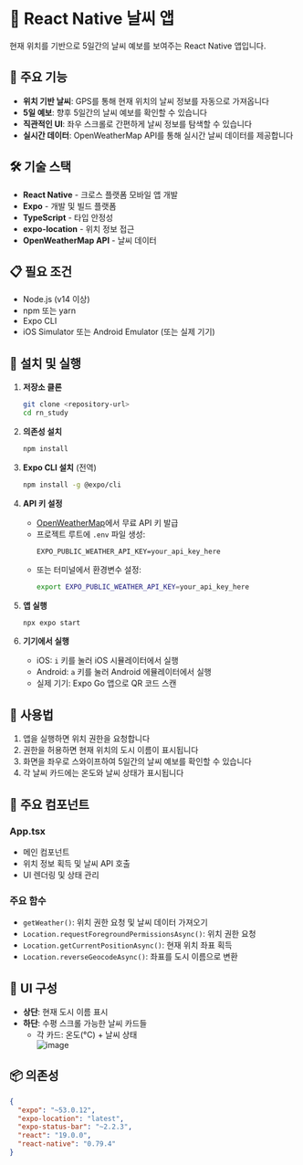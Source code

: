 # 📱 React Native 날씨 앱

현재 위치를 기반으로 5일간의 날씨 예보를 보여주는 React Native 앱입니다.

## 🌟 주요 기능

- **위치 기반 날씨**: GPS를 통해 현재 위치의 날씨 정보를 자동으로 가져옵니다
- **5일 예보**: 향후 5일간의 날씨 예보를 확인할 수 있습니다
- **직관적인 UI**: 좌우 스크롤로 간편하게 날씨 정보를 탐색할 수 있습니다
- **실시간 데이터**: OpenWeatherMap API를 통해 실시간 날씨 데이터를 제공합니다

## 🛠 기술 스택

- **React Native** - 크로스 플랫폼 모바일 앱 개발
- **Expo** - 개발 및 빌드 플랫폼
- **TypeScript** - 타입 안정성
- **expo-location** - 위치 정보 접근
- **OpenWeatherMap API** - 날씨 데이터

## 📋 필요 조건

- Node.js (v14 이상)
- npm 또는 yarn
- Expo CLI
- iOS Simulator 또는 Android Emulator (또는 실제 기기)

## 🚀 설치 및 실행

1. **저장소 클론**

   ```bash
   git clone <repository-url>
   cd rn_study
   ```

2. **의존성 설치**

   ```bash
   npm install
   ```

3. **Expo CLI 설치** (전역)

   ```bash
   npm install -g @expo/cli
   ```

4. **API 키 설정**

   - [OpenWeatherMap](https://openweathermap.org/api)에서 무료 API 키 발급
   - 프로젝트 루트에 `.env` 파일 생성:
     ```
     EXPO_PUBLIC_WEATHER_API_KEY=your_api_key_here
     ```
   - 또는 터미널에서 환경변수 설정:
     ```bash
     export EXPO_PUBLIC_WEATHER_API_KEY=your_api_key_here
     ```

5. **앱 실행**

   ```bash
   npx expo start
   ```

6. **기기에서 실행**
   - iOS: `i` 키를 눌러 iOS 시뮬레이터에서 실행
   - Android: `a` 키를 눌러 Android 에뮬레이터에서 실행
   - 실제 기기: Expo Go 앱으로 QR 코드 스캔

## 📱 사용법

1. 앱을 실행하면 위치 권한을 요청합니다
2. 권한을 허용하면 현재 위치의 도시 이름이 표시됩니다
3. 화면을 좌우로 스와이프하여 5일간의 날씨 예보를 확인할 수 있습니다
4. 각 날씨 카드에는 온도와 날씨 상태가 표시됩니다

## 🔧 주요 컴포넌트

### App.tsx

- 메인 컴포넌트
- 위치 정보 획득 및 날씨 API 호출
- UI 렌더링 및 상태 관리

### 주요 함수

- `getWeather()`: 위치 권한 요청 및 날씨 데이터 가져오기
- `Location.requestForegroundPermissionsAsync()`: 위치 권한 요청
- `Location.getCurrentPositionAsync()`: 현재 위치 좌표 획득
- `Location.reverseGeocodeAsync()`: 좌표를 도시 이름으로 변환

## 🎨 UI 구성

- **상단**: 현재 도시 이름 표시
- **하단**: 수평 스크롤 가능한 날씨 카드들
  - 각 카드: 온도(°C) + 날씨 상태
    <br />
    ![image](https://github.com/user-attachments/assets/5664ccb9-e9bc-4d61-ac71-e1b6890ff15f)


## 📦 의존성

```json
{
  "expo": "~53.0.12",
  "expo-location": "latest",
  "expo-status-bar": "~2.2.3",
  "react": "19.0.0",
  "react-native": "0.79.4"
}
```
